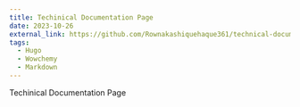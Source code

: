 ```yaml
---
title: Techinical Documentation Page
date: 2023-10-26
external_link: https://github.com/Rownakashiquehaque361/technical-documtation-page
tags:
  - Hugo
  - Wowchemy
  - Markdown
---
```


Techinical Documentation Page

<!--more-->
